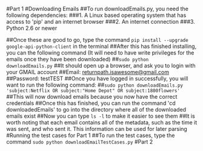 #Part 1
#Downloading Emails
##To run downloadEmails.py, you need the following dependencies:
###1. A Linux based operating system that has access to 'pip' and an internet browser
###2. An internet connection
###3. Python 2.6 or newer

##Once these are good to go, type the command ``pip install --upgrade google-api-python-client`` in the terminal
##After this has finished installing, you can the following command (It will need to have write privileges for the emails once they have been downloaded)
##``sudo python downloadEmails.py``
##It should open up a browser, and ask you to login with your GMAIL account
##Email: returnpath.isawesome@gmail.com
##Password: testTEST
##Once you have logged in successfully, you will want to run the following command:
##``sudo python downloadEmails.py 'subject:Netflix OR subject:"Home Depot" OR subject:1800flowers'``
##This will now download emails because you now have the correct credentials
##Once this has finished, you can run the command 'cd downloadedEmails' to go into the directory where all of the downloaded emails exist
##Now you can type ``ls -l`` to make it easier to see them
##It is worth noting that each email contains all of the metadata, such as the time it was sent, and who sent it. This information can be used for later parsing
#Running the test cases for Part 1
##To run the test cases, type the command ``sudo python downloadEmailTestCases.py`` 
#Part 2
#
